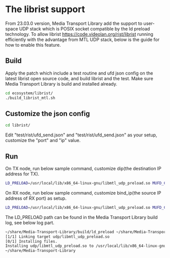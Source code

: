# The librist support

From 23.03.0 version, Media Transport Library add the support to user-space UDP stack which is POSIX socket compatible by the ld preload technology.
To allow librist <https://code.videolan.org/rist/librist> running efficiently with the advantage from MTL UDP stack, below is the guide for how to enable this feature.

## Build

Apply the patch which include a test routine and ufd json config on the latest librist open source code, and build librist and the test. Make sure Media Transport Library is build and installed already.

```bash
cd ecosystem/librist/
./build_librist_mtl.sh
```

## Customize the json config

```bash
cd librist/
```

Edit "test/rist/ufd_send.json" and "test/rist/ufd_send.json" as your setup, customize the "port" and "ip" value.

## Run

On TX node, run below sample command, customize dip(the destination IP address for TX).

```bash
LD_PRELOAD=/usr/local/lib/x86_64-linux-gnu/libmtl_udp_preload.so MUFD_CFG=test/rist/ufd_send.json ./build/test/rist/test_send --sleep_us 1 --sleep_step 3 --dip 192.168.85.80 --sessions_cnt 1
```

On RX node, run below sample command,  customize bind_ip(the source IP address of RX port) as setup.

```bash
LD_PRELOAD=/usr/local/lib/x86_64-linux-gnu/libmtl_udp_preload.so MUFD_CFG=test/rist/ufd_receive.json ./build/test/rist/test_receive --bind_ip 192.168.85.80 --sessions_cnt 1
```

The LD_PRELOAD path can be found in the Media Transport Library build log, see below log part.

```bash
~/share/Media-Transport-Library/build/ld_preload ~/share/Media-Transport-Library
[1/1] Linking target udp/libmtl_udp_preload.so
[0/1] Installing files.
Installing udp/libmtl_udp_preload.so to /usr/local/lib/x86_64-linux-gnu
~/share/Media-Transport-Library
```
